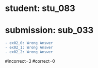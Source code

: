 # student: stu_083
# submission: sub_033

```diff
- ex02_0: Wrong Answer
- ex02_1: Wrong Answer
- ex02_2: Wrong Answer
```
#incorrect=3
#correct=0
